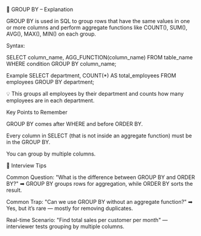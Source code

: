 📌 GROUP BY – Explanation

GROUP BY is used in SQL to group rows that have the same values in one or more columns and perform aggregate functions like COUNT(), SUM(), AVG(), MAX(), MIN() on each group.

Syntax:

SELECT column_name, AGG_FUNCTION(column_name)
FROM table_name
WHERE condition
GROUP BY column_name;

Example
SELECT department, COUNT(*) AS total_employees
FROM employees
GROUP BY department;


💡 This groups all employees by their department and counts how many employees are in each department.

Key Points to Remember

GROUP BY comes after WHERE and before ORDER BY.

Every column in SELECT (that is not inside an aggregate function) must be in the GROUP BY.

You can group by multiple columns.

💼 Interview Tips

Common Question: "What is the difference between GROUP BY and ORDER BY?"
➡ GROUP BY groups rows for aggregation, while ORDER BY sorts the result.

Common Trap: "Can we use GROUP BY without an aggregate function?"
➡ Yes, but it’s rare — mostly for removing duplicates.

Real-time Scenario: "Find total sales per customer per month" — interviewer tests grouping by multiple columns.
